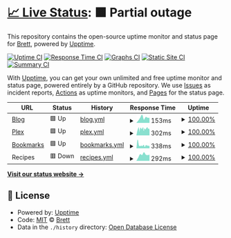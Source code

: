 # [📈 Live Status](https://brettinternet.com): <!--live status--> **🟧 Partial outage**

This repository contains the open-source uptime monitor and status page for [Brett](https://brettinternet.com), powered by [Upptime](https://github.com/upptime/upptime).

[![Uptime CI](https://github.com/brettinternet/status/workflows/Uptime%20CI/badge.svg)](https://github.com/brettinternet/status/actions?query=workflow%3A%22Uptime+CI%22)
[![Response Time CI](https://github.com/brettinternet/status/workflows/Response%20Time%20CI/badge.svg)](https://github.com/brettinternet/status/actions?query=workflow%3A%22Response+Time+CI%22)
[![Graphs CI](https://github.com/brettinternet/status/workflows/Graphs%20CI/badge.svg)](https://github.com/brettinternet/status/actions?query=workflow%3A%22Graphs+CI%22)
[![Static Site CI](https://github.com/brettinternet/status/workflows/Static%20Site%20CI/badge.svg)](https://github.com/brettinternet/status/actions?query=workflow%3A%22Static+Site+CI%22)
[![Summary CI](https://github.com/brettinternet/status/workflows/Summary%20CI/badge.svg)](https://github.com/brettinternet/status/actions?query=workflow%3A%22Summary+CI%22)

With [Upptime](https://upptime.js.org), you can get your own unlimited and free uptime monitor and status page, powered entirely by a GitHub repository. We use [Issues](https://github.com/brettinternet/status/issues) as incident reports, [Actions](https://github.com/brettinternet/status/actions) as uptime monitors, and [Pages](https://brettinternet.com) for the status page.

<!--start: status pages-->
<!-- This summary is generated by Upptime (https://github.com/upptime/upptime) -->
<!-- Do not edit this manually, your changes will be overwritten -->
<!-- prettier-ignore -->
| URL | Status | History | Response Time | Uptime |
| --- | ------ | ------- | ------------- | ------ |
| <img alt="" src="https://favicons.githubusercontent.com/brettinternet.com" height="13"> [Blog](https://brettinternet.com) | 🟩 Up | [blog.yml](https://github.com/brettinternet/status/commits/HEAD/history/blog.yml) | <details><summary><img alt="Response time graph" src="./graphs/blog/response-time-week.png" height="20"> 153ms</summary><br><a href="https://status.brettinternet.com/history/blog"><img alt="Response time 149" src="https://img.shields.io/endpoint?url=https%3A%2F%2Fraw.githubusercontent.com%2Fbrettinternet%2Fstatus%2FHEAD%2Fapi%2Fblog%2Fresponse-time.json"></a><br><a href="https://status.brettinternet.com/history/blog"><img alt="24-hour response time 145" src="https://img.shields.io/endpoint?url=https%3A%2F%2Fraw.githubusercontent.com%2Fbrettinternet%2Fstatus%2FHEAD%2Fapi%2Fblog%2Fresponse-time-day.json"></a><br><a href="https://status.brettinternet.com/history/blog"><img alt="7-day response time 153" src="https://img.shields.io/endpoint?url=https%3A%2F%2Fraw.githubusercontent.com%2Fbrettinternet%2Fstatus%2FHEAD%2Fapi%2Fblog%2Fresponse-time-week.json"></a><br><a href="https://status.brettinternet.com/history/blog"><img alt="30-day response time 148" src="https://img.shields.io/endpoint?url=https%3A%2F%2Fraw.githubusercontent.com%2Fbrettinternet%2Fstatus%2FHEAD%2Fapi%2Fblog%2Fresponse-time-month.json"></a><br><a href="https://status.brettinternet.com/history/blog"><img alt="1-year response time 149" src="https://img.shields.io/endpoint?url=https%3A%2F%2Fraw.githubusercontent.com%2Fbrettinternet%2Fstatus%2FHEAD%2Fapi%2Fblog%2Fresponse-time-year.json"></a></details> | <details><summary><a href="https://status.brettinternet.com/history/blog">100.00%</a></summary><a href="https://status.brettinternet.com/history/blog"><img alt="All-time uptime 100.00%" src="https://img.shields.io/endpoint?url=https%3A%2F%2Fraw.githubusercontent.com%2Fbrettinternet%2Fstatus%2FHEAD%2Fapi%2Fblog%2Fuptime.json"></a><br><a href="https://status.brettinternet.com/history/blog"><img alt="24-hour uptime 100.00%" src="https://img.shields.io/endpoint?url=https%3A%2F%2Fraw.githubusercontent.com%2Fbrettinternet%2Fstatus%2FHEAD%2Fapi%2Fblog%2Fuptime-day.json"></a><br><a href="https://status.brettinternet.com/history/blog"><img alt="7-day uptime 100.00%" src="https://img.shields.io/endpoint?url=https%3A%2F%2Fraw.githubusercontent.com%2Fbrettinternet%2Fstatus%2FHEAD%2Fapi%2Fblog%2Fuptime-week.json"></a><br><a href="https://status.brettinternet.com/history/blog"><img alt="30-day uptime 100.00%" src="https://img.shields.io/endpoint?url=https%3A%2F%2Fraw.githubusercontent.com%2Fbrettinternet%2Fstatus%2FHEAD%2Fapi%2Fblog%2Fuptime-month.json"></a><br><a href="https://status.brettinternet.com/history/blog"><img alt="1-year uptime 100.00%" src="https://img.shields.io/endpoint?url=https%3A%2F%2Fraw.githubusercontent.com%2Fbrettinternet%2Fstatus%2FHEAD%2Fapi%2Fblog%2Fuptime-year.json"></a></details>
| <img alt="" src="https://favicons.githubusercontent.com/plex.brettgardiner.net" height="13"> [Plex](https://plex.brettgardiner.net) | 🟩 Up | [plex.yml](https://github.com/brettinternet/status/commits/HEAD/history/plex.yml) | <details><summary><img alt="Response time graph" src="./graphs/plex/response-time-week.png" height="20"> 302ms</summary><br><a href="https://status.brettinternet.com/history/plex"><img alt="Response time 621" src="https://img.shields.io/endpoint?url=https%3A%2F%2Fraw.githubusercontent.com%2Fbrettinternet%2Fstatus%2FHEAD%2Fapi%2Fplex%2Fresponse-time.json"></a><br><a href="https://status.brettinternet.com/history/plex"><img alt="24-hour response time 253" src="https://img.shields.io/endpoint?url=https%3A%2F%2Fraw.githubusercontent.com%2Fbrettinternet%2Fstatus%2FHEAD%2Fapi%2Fplex%2Fresponse-time-day.json"></a><br><a href="https://status.brettinternet.com/history/plex"><img alt="7-day response time 302" src="https://img.shields.io/endpoint?url=https%3A%2F%2Fraw.githubusercontent.com%2Fbrettinternet%2Fstatus%2FHEAD%2Fapi%2Fplex%2Fresponse-time-week.json"></a><br><a href="https://status.brettinternet.com/history/plex"><img alt="30-day response time 645" src="https://img.shields.io/endpoint?url=https%3A%2F%2Fraw.githubusercontent.com%2Fbrettinternet%2Fstatus%2FHEAD%2Fapi%2Fplex%2Fresponse-time-month.json"></a><br><a href="https://status.brettinternet.com/history/plex"><img alt="1-year response time 621" src="https://img.shields.io/endpoint?url=https%3A%2F%2Fraw.githubusercontent.com%2Fbrettinternet%2Fstatus%2FHEAD%2Fapi%2Fplex%2Fresponse-time-year.json"></a></details> | <details><summary><a href="https://status.brettinternet.com/history/plex">100.00%</a></summary><a href="https://status.brettinternet.com/history/plex"><img alt="All-time uptime 100.00%" src="https://img.shields.io/endpoint?url=https%3A%2F%2Fraw.githubusercontent.com%2Fbrettinternet%2Fstatus%2FHEAD%2Fapi%2Fplex%2Fuptime.json"></a><br><a href="https://status.brettinternet.com/history/plex"><img alt="24-hour uptime 100.00%" src="https://img.shields.io/endpoint?url=https%3A%2F%2Fraw.githubusercontent.com%2Fbrettinternet%2Fstatus%2FHEAD%2Fapi%2Fplex%2Fuptime-day.json"></a><br><a href="https://status.brettinternet.com/history/plex"><img alt="7-day uptime 100.00%" src="https://img.shields.io/endpoint?url=https%3A%2F%2Fraw.githubusercontent.com%2Fbrettinternet%2Fstatus%2FHEAD%2Fapi%2Fplex%2Fuptime-week.json"></a><br><a href="https://status.brettinternet.com/history/plex"><img alt="30-day uptime 100.00%" src="https://img.shields.io/endpoint?url=https%3A%2F%2Fraw.githubusercontent.com%2Fbrettinternet%2Fstatus%2FHEAD%2Fapi%2Fplex%2Fuptime-month.json"></a><br><a href="https://status.brettinternet.com/history/plex"><img alt="1-year uptime 100.00%" src="https://img.shields.io/endpoint?url=https%3A%2F%2Fraw.githubusercontent.com%2Fbrettinternet%2Fstatus%2FHEAD%2Fapi%2Fplex%2Fuptime-year.json"></a></details>
| <img alt="" src="https://favicons.githubusercontent.com/bookmarks.brettgardiner.net" height="13"> [Bookmarks](https://bookmarks.brettgardiner.net/u:brett) | 🟩 Up | [bookmarks.yml](https://github.com/brettinternet/status/commits/HEAD/history/bookmarks.yml) | <details><summary><img alt="Response time graph" src="./graphs/bookmarks/response-time-week.png" height="20"> 338ms</summary><br><a href="https://status.brettinternet.com/history/bookmarks"><img alt="Response time 408" src="https://img.shields.io/endpoint?url=https%3A%2F%2Fraw.githubusercontent.com%2Fbrettinternet%2Fstatus%2FHEAD%2Fapi%2Fbookmarks%2Fresponse-time.json"></a><br><a href="https://status.brettinternet.com/history/bookmarks"><img alt="24-hour response time 305" src="https://img.shields.io/endpoint?url=https%3A%2F%2Fraw.githubusercontent.com%2Fbrettinternet%2Fstatus%2FHEAD%2Fapi%2Fbookmarks%2Fresponse-time-day.json"></a><br><a href="https://status.brettinternet.com/history/bookmarks"><img alt="7-day response time 338" src="https://img.shields.io/endpoint?url=https%3A%2F%2Fraw.githubusercontent.com%2Fbrettinternet%2Fstatus%2FHEAD%2Fapi%2Fbookmarks%2Fresponse-time-week.json"></a><br><a href="https://status.brettinternet.com/history/bookmarks"><img alt="30-day response time 408" src="https://img.shields.io/endpoint?url=https%3A%2F%2Fraw.githubusercontent.com%2Fbrettinternet%2Fstatus%2FHEAD%2Fapi%2Fbookmarks%2Fresponse-time-month.json"></a><br><a href="https://status.brettinternet.com/history/bookmarks"><img alt="1-year response time 408" src="https://img.shields.io/endpoint?url=https%3A%2F%2Fraw.githubusercontent.com%2Fbrettinternet%2Fstatus%2FHEAD%2Fapi%2Fbookmarks%2Fresponse-time-year.json"></a></details> | <details><summary><a href="https://status.brettinternet.com/history/bookmarks">100.00%</a></summary><a href="https://status.brettinternet.com/history/bookmarks"><img alt="All-time uptime 100.00%" src="https://img.shields.io/endpoint?url=https%3A%2F%2Fraw.githubusercontent.com%2Fbrettinternet%2Fstatus%2FHEAD%2Fapi%2Fbookmarks%2Fuptime.json"></a><br><a href="https://status.brettinternet.com/history/bookmarks"><img alt="24-hour uptime 100.00%" src="https://img.shields.io/endpoint?url=https%3A%2F%2Fraw.githubusercontent.com%2Fbrettinternet%2Fstatus%2FHEAD%2Fapi%2Fbookmarks%2Fuptime-day.json"></a><br><a href="https://status.brettinternet.com/history/bookmarks"><img alt="7-day uptime 100.00%" src="https://img.shields.io/endpoint?url=https%3A%2F%2Fraw.githubusercontent.com%2Fbrettinternet%2Fstatus%2FHEAD%2Fapi%2Fbookmarks%2Fuptime-week.json"></a><br><a href="https://status.brettinternet.com/history/bookmarks"><img alt="30-day uptime 100.00%" src="https://img.shields.io/endpoint?url=https%3A%2F%2Fraw.githubusercontent.com%2Fbrettinternet%2Fstatus%2FHEAD%2Fapi%2Fbookmarks%2Fuptime-month.json"></a><br><a href="https://status.brettinternet.com/history/bookmarks"><img alt="1-year uptime 100.00%" src="https://img.shields.io/endpoint?url=https%3A%2F%2Fraw.githubusercontent.com%2Fbrettinternet%2Fstatus%2FHEAD%2Fapi%2Fbookmarks%2Fuptime-year.json"></a></details>
| <img alt="" src="https://favicons.githubusercontent.com/null" height="13"> Recipes | 🟥 Down | [recipes.yml](https://github.com/brettinternet/status/commits/HEAD/history/recipes.yml) | <details><summary><img alt="Response time graph" src="./graphs/recipes/response-time-week.png" height="20"> 292ms</summary><br><a href="https://status.brettinternet.com/history/recipes"><img alt="Response time 316" src="https://img.shields.io/endpoint?url=https%3A%2F%2Fraw.githubusercontent.com%2Fbrettinternet%2Fstatus%2FHEAD%2Fapi%2Frecipes%2Fresponse-time.json"></a><br><a href="https://status.brettinternet.com/history/recipes"><img alt="24-hour response time 258" src="https://img.shields.io/endpoint?url=https%3A%2F%2Fraw.githubusercontent.com%2Fbrettinternet%2Fstatus%2FHEAD%2Fapi%2Frecipes%2Fresponse-time-day.json"></a><br><a href="https://status.brettinternet.com/history/recipes"><img alt="7-day response time 292" src="https://img.shields.io/endpoint?url=https%3A%2F%2Fraw.githubusercontent.com%2Fbrettinternet%2Fstatus%2FHEAD%2Fapi%2Frecipes%2Fresponse-time-week.json"></a><br><a href="https://status.brettinternet.com/history/recipes"><img alt="30-day response time 307" src="https://img.shields.io/endpoint?url=https%3A%2F%2Fraw.githubusercontent.com%2Fbrettinternet%2Fstatus%2FHEAD%2Fapi%2Frecipes%2Fresponse-time-month.json"></a><br><a href="https://status.brettinternet.com/history/recipes"><img alt="1-year response time 316" src="https://img.shields.io/endpoint?url=https%3A%2F%2Fraw.githubusercontent.com%2Fbrettinternet%2Fstatus%2FHEAD%2Fapi%2Frecipes%2Fresponse-time-year.json"></a></details> | <details><summary><a href="https://status.brettinternet.com/history/recipes">100.00%</a></summary><a href="https://status.brettinternet.com/history/recipes"><img alt="All-time uptime 100.00%" src="https://img.shields.io/endpoint?url=https%3A%2F%2Fraw.githubusercontent.com%2Fbrettinternet%2Fstatus%2FHEAD%2Fapi%2Frecipes%2Fuptime.json"></a><br><a href="https://status.brettinternet.com/history/recipes"><img alt="24-hour uptime 100.00%" src="https://img.shields.io/endpoint?url=https%3A%2F%2Fraw.githubusercontent.com%2Fbrettinternet%2Fstatus%2FHEAD%2Fapi%2Frecipes%2Fuptime-day.json"></a><br><a href="https://status.brettinternet.com/history/recipes"><img alt="7-day uptime 100.00%" src="https://img.shields.io/endpoint?url=https%3A%2F%2Fraw.githubusercontent.com%2Fbrettinternet%2Fstatus%2FHEAD%2Fapi%2Frecipes%2Fuptime-week.json"></a><br><a href="https://status.brettinternet.com/history/recipes"><img alt="30-day uptime 100.00%" src="https://img.shields.io/endpoint?url=https%3A%2F%2Fraw.githubusercontent.com%2Fbrettinternet%2Fstatus%2FHEAD%2Fapi%2Frecipes%2Fuptime-month.json"></a><br><a href="https://status.brettinternet.com/history/recipes"><img alt="1-year uptime 100.00%" src="https://img.shields.io/endpoint?url=https%3A%2F%2Fraw.githubusercontent.com%2Fbrettinternet%2Fstatus%2FHEAD%2Fapi%2Frecipes%2Fuptime-year.json"></a></details>

<!--end: status pages-->

[**Visit our status website →**](https://brettinternet.com)

## 📄 License

- Powered by: [Upptime](https://github.com/upptime/upptime)
- Code: [MIT](./LICENSE) © [Brett](https://brettinternet.com)
- Data in the `./history` directory: [Open Database License](https://opendatacommons.org/licenses/odbl/1-0/)
